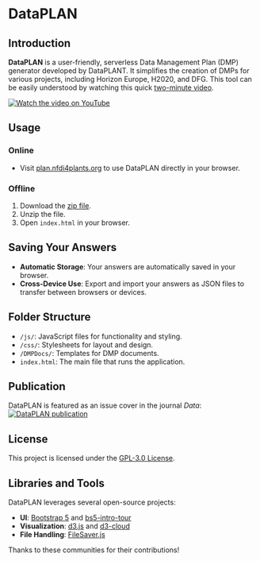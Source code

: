 # DataPLAN

## Introduction
**DataPLAN** is a user-friendly, serverless Data Management Plan (DMP) generator developed by DataPLANT. It simplifies the creation of DMPs for various projects, including Horizon Europe, H2020, and DFG. This tool can be easily understood by watching this quick [two-minute video](https://www.youtube.com/watch?v=T40Kmah1RTY).

[![Watch the video on YouTube](https://img.youtube.com/vi/T40Kmah1RTY/0.jpg)](https://www.youtube.com/watch?v=T40Kmah1RTY)

## Usage
### Online
- Visit [plan.nfdi4plants.org](https://plan.nfdi4plants.org) to use DataPLAN directly in your browser.

### Offline
1. Download the [zip file](https://github.com/nfdi4plants/dataplan/archive/refs/heads/main.zip).
2. Unzip the file.
3. Open `index.html` in your browser.

## Saving Your Answers
- **Automatic Storage**: Your answers are automatically saved in your browser.
- **Cross-Device Use**: Export and import your answers as JSON files to transfer between browsers or devices.

## Folder Structure
- `/js/`: JavaScript files for functionality and styling.
- `/css/`: Stylesheets for layout and design.
- `/DMPDocs/`: Templates for DMP documents.
- `index.html`: The main file that runs the application.

## Publication
DataPLAN is featured as an issue cover in the journal *Data*:  
[![DataPLAN publication](https://nfdi4plants.github.io/dataplan/images/cover.webp)](https://www.mdpi.com/2306-5729/8/11/159)

## License
This project is licensed under the [GPL-3.0 License](https://www.gnu.org/licenses/gpl-3.0.en.html).

## Libraries and Tools
DataPLAN leverages several open-source projects:
- **UI**: [Bootstrap 5](https://getbootstrap.com/) and [bs5-intro-tour](https://github.com/yaras6/bs5-intro-tour)
- **Visualization**: [d3.js](https://d3js.org/) and [d3-cloud](https://github.com/jasondavies/d3-cloud)
- **File Handling**: [FileSaver.js](https://github.com/eligrey/FileSaver.js/)

Thanks to these communities for their contributions!
